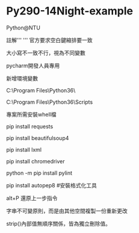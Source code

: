 ﻿# Py290-14Night-example

Python@NTU

註解'''  '''
官方要求空白鍵縮排要一致

大小寫不一致不行，視為不同變數

pycharm開發人員專用

新增環境變數

C:\Program Files\Python36\

C:\Program Files\Python36\Scripts

專案所需安裝whell檔

pip install requests

pip install beautifulsoup4

pip install lxml

pip install chromedriver

python -m pip install pylint  

pip install autopep8  #安裝格式化工具

alt+P 還原上一步指令

字串不可變原則，而是由其他空間複製一份重新更改

strip()內部值無順序關係，皆為獨立刪除值。

